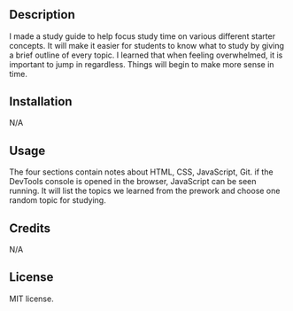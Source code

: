 # <Prework Study Guide>

## Description

I made a study guide to help focus study time on various different starter concepts. It will make it easier for students to know what to study by giving a brief outline of every topic. I learned that when feeling overwhelmed, it is important to jump in regardless. Things will begin to make more sense in time.

## Installation

N/A

## Usage

The four sections contain notes about HTML, CSS, JavaScript, Git. if the DevTools console is opened in the browser, JavaScript can be seen running. It will list the topics we learned from the prework and choose one random topic for studying.

## Credits

N/A

## License

MIT license.